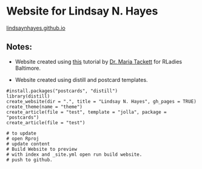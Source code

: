 # Website for Lindsay N. Hayes

[lindsaynhayes.github.io](https://lindsaynhayes.github.io)

## Notes:

-   Website created using [this](https://www.youtube.com/watch?v=RYf5HqU1pI4) tutorial by [Dr. Maria Tackett](https://maria-tackett.netlify.app) for RLadies Baltimore.

-   Website created using distill and postcard templates.

```{r, eval = FALSE}
#install.packages("postcards", "distill")
library(distill)
create_website(dir = ".", title = "Lindsay N. Hayes", gh_pages = TRUE)
create_theme(name = "theme") 
create_article(file = "test", template = "jolla", package = "postcards")
create_article(file = "test")
```

```{r, eval=FALSE}
# to update
# open Rproj
# update content
# Build Website to preview
# with index and _site.yml open run build website.
# push to github. 


```